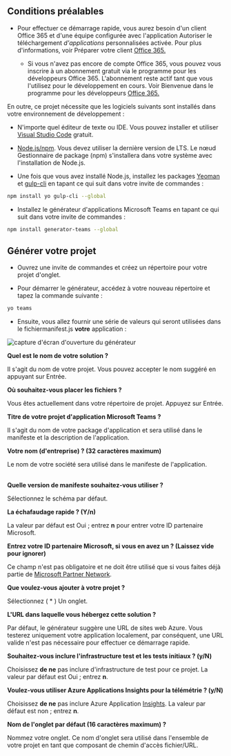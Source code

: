 ## <a name="prerequisites"></a>Conditions préalables

- Pour effectuer ce démarrage rapide, vous aurez besoin d'un client Office 365 et d'une équipe configurée avec l'application Autoriser le téléchargement *d'applications* personnalisées activée. Pour plus d'informations, voir Préparer votre client [Office 365.](~/concepts/build-and-test/prepare-your-o365-tenant.md)

  - Si vous n'avez pas encore de compte Office 365, vous pouvez vous inscrire à un abonnement gratuit via le programme pour les développeurs Office 365. L'abonnement reste actif tant que vous l'utilisez pour le développement en cours. Voir Bienvenue dans le programme pour les développeurs [Office 365.](https://docs.microsoft.com/office/developer-program/microsoft-365-developer-program)

En outre, ce projet nécessite que les logiciels suivants sont installés dans votre environnement de développement :

- N'importe quel éditeur de texte ou IDE. Vous pouvez installer et utiliser [Visual Studio Code](https://code.visualstudio.com/download) gratuit.

- [Node.js/npm](https://nodejs.org/en/). Vous devez utiliser la dernière version de LTS. Le nœud Gestionnaire de package (npm) s'installera dans votre système avec l'installation de Node.js.

- Une fois que vous avez installé Node.js, installez les packages [Yeoman](https://yeoman.io/) et [gulp-cli](https://www.npmjs.com/package/gulp-cli) en tapant ce qui suit dans votre invite de commandes :

```bash
npm install yo gulp-cli --global
```

- Installez le générateur d'applications Microsoft Teams en tapant ce qui suit dans votre invite de commandes :

```bash
npm install generator-teams --global
```

## <a name="generate-your-project"></a>Générer votre projet

- Ouvrez une invite de commandes et créez un répertoire pour votre projet d'onglet.

- Pour démarrer le générateur, accédez à votre nouveau répertoire et tapez la commande suivante :

```bash
yo teams
```

- Ensuite, vous allez fournir une série de valeurs qui seront utilisées dans le fichiermanifest.js **votre** application :

![capture d'écran d'ouverture du générateur](/microsoftteams/platform/assets/images/tab-images/teamsTabScreenshot.PNG)

**Quel est le nom de votre solution ?**

Il s'agit du nom de votre projet. Vous pouvez accepter le nom suggéré en appuyant sur Entrée.

**Où souhaitez-vous placer les fichiers ?**

Vous êtes actuellement dans votre répertoire de projet. Appuyez sur Entrée.

**Titre de votre projet d'application Microsoft Teams ?**

Il s'agit du nom de votre package d'application et sera utilisé dans le manifeste et la description de l'application.

**Votre nom (d'entreprise) ? (32 caractères maximum)**

Le nom de votre société sera utilisé dans le manifeste de l'application.

<br>**Quelle version de manifeste souhaitez-vous utiliser ?**

Sélectionnez le schéma par défaut.

**La échafaudage rapide ? (Y/n)**

La valeur par défaut est Oui ; entrez **n** pour entrer votre ID partenaire Microsoft.

**Entrez votre ID partenaire Microsoft, si vous en avez un ? (Laissez vide pour ignorer)**

Ce champ n'est pas obligatoire et ne doit être utilisé que si vous faites déjà partie de [Microsoft Partner Network](https://partner.microsoft.com).

**Que voulez-vous ajouter à votre projet ?**

Sélectionnez ( &ast; ) Un onglet.

**L'URL dans laquelle vous hébergez cette solution ?**

Par défaut, le générateur suggère une URL de sites web Azure. Vous testerez uniquement votre application localement, par conséquent, une URL valide n'est pas nécessaire pour effectuer ce démarrage rapide.

**Souhaitez-vous inclure l'infrastructure test et les tests initiaux ? (y/N)**

Choisissez **de ne** pas inclure d'infrastructure de test pour ce projet. La valeur par défaut est Oui ; entrez **n**.

**Voulez-vous utiliser Azure Applications Insights pour la télémétrie ? (y/N)**

Choisissez **de ne** pas inclure Azure Application [Insights](/azure-docs/articles/azure-monitor/app/app-insights-overview.md). La valeur par défaut est non ; entrez **n**.

**Nom de l'onglet par défaut (16 caractères maximum) ?**

Nommez votre onglet. Ce nom d'onglet sera utilisé dans l'ensemble de votre projet en tant que composant de chemin d'accès fichier/URL.
